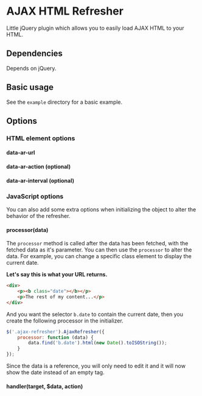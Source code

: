 # AJAX HTML Refresher

Little jQuery plugin which allows you to easily load AJAX HTML to your HTML.

## Dependencies

Depends on jQuery.

## Basic usage

See the `example` directory for a basic example.

## Options

### HTML element options

#### data-ar-url

#### data-ar-action (optional)

#### data-ar-interval (optional)

### JavaScript options

You can also add some extra options when initializing the object to alter the behavior of the refresher.

#### processor(data)

The `processor` method is called after the data has been fetched, with the fetched data as it's parameter. You can then
use the `processor` to alter the data. For example, you can change a specific class element to display the current date.

**Let's say this is what your URL returns.**
```html
<div>
    <p><b class="date"></b></p>
    <p>The rest of my content...</p>
</div>
```

And you want the selector `b.date` to contain the current date, then you create the following processor in the initializer.

```js 
$('.ajax-refresher').AjaxRefresher({
    processor: function (data) {
        data.find('b.date').html(new Date().toISOString());
    }
});
```

Since the data is a reference, you will only need to edit it and it will now show the date instead of an empty tag.

#### handler(target, $data, action)